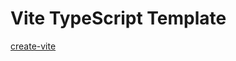 # Vite TypeScript Template

>

[create-vite](https://github.com/vitejs/vite/blob/d7540c8bd43c889253dc1e8ed040a20f9959e083/packages/create-vite/README.md)
